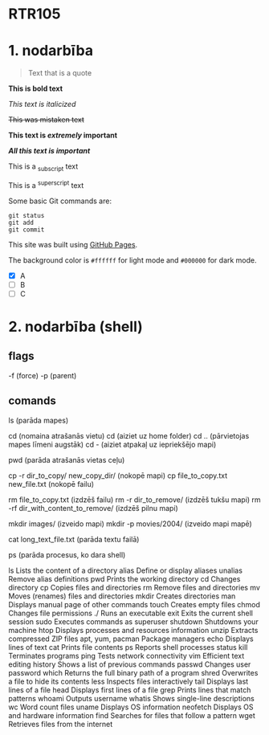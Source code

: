 # RTR105

# 1. nodarbība

> Text that is a quote

**This is bold text**

_This text is italicized_

~~This was mistaken text~~

**This text is _extremely_ important**

***All this text is important***

This is a <sub>subscript</sub> text

This is a <sup>superscript</sup> text

Some basic Git commands are:
```
git status
git add
git commit
```

This site was built using [GitHub Pages](https://pages.github.com/).

The background color is `#ffffff` for light mode and `#000000` for dark mode.

- [x] A
- [ ] B
- [ ] C

# 2. nodarbība (shell)

## flags

-f (force)
-p (parent)

## comands

ls (parāda mapes)

cd (nomaina atrašanās vietu)
  cd (aiziet uz home folder)
  cd .. (pārvietojas mapes līmeni augstāk)
  cd - (aiziet atpakaļ uz iepriekšējo mapi)
  
pwd (parāda atrašanās vietas ceļu)

cp -r dir_to_copy/ new_copy_dir/ (nokopē mapi)
cp file_to_copy.txt new_file.txt (nokopē failu)

rm file_to_copy.txt (izdzēš failu)
rm -r dir_to_remove/ (izdzēš tukšu mapi)
rm -rf dir_with_content_to_remove/ (izdzēš pilnu mapi)

mkdir images/ (izveido mapi)
mkdir -p movies/2004/ (izveido mapi mapē)

cat long_text_file.txt (parāda textu failā)

ps (parāda procesus, ko dara shell)

ls	                Lists the content of a directory
alias	              Define or display aliases
unalias	            Remove alias definitions
pwd	                Prints the working directory
cd	                Changes directory
cp	                Copies files and directories
rm	                Remove files and directories
mv	                Moves (renames) files and directories
mkdir	              Creates directories
man	                Displays manual page of other commands
touch	              Creates empty files
chmod	              Changes file permissions
./	                Runs an executable
exit	              Exits the current shell session
sudo	              Executes commands as superuser
shutdown	          Shutdowns your machine
htop	              Displays processes and resources information
unzip	              Extracts compressed ZIP files
apt, yum, pacman	  Package managers
echo	              Displays lines of text
cat	                Prints file contents
ps	                Reports shell processes status
kill	              Terminates programs
ping	              Tests network connectivity
vim	                Efficient text editing
history	            Shows a list of previous commands
passwd	            Changes user password
which	              Returns the full binary path of a program
shred	              Overwrites a file to hide its contents
less	              Inspects files interactively
tail	              Displays last lines of a file
head	              Displays first lines of a file
grep	              Prints lines that match patterns
whoami	            Outputs username
whatis	            Shows single-line descriptions
wc	                Word count files
uname	              Displays OS information
neofetch	          Displays OS and hardware information
find	              Searches for files that follow a pattern
wget	              Retrieves files from the internet
